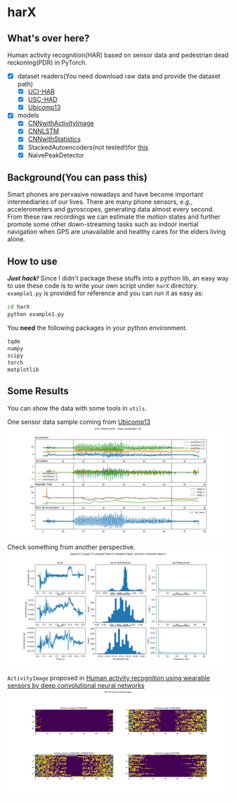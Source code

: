 # harX

## What's over here?
 Human activity recognition(HAR) based on sensor data and pedestrian dead reckoning(PDR) in PyTorch.

-[x] dataset readers(You need download raw data and provide the dataset path)
    -[x] [UCI-HAR](https://archive.ics.uci.edu/ml/datasets/human+activity+recognition+using+smartphones)
    -[x] [USC-HAD](http://sipi.usc.edu/had/)
    -[x] [Ubicomp13](https://www.repository.cam.ac.uk/handle/1810/266947)
-[x] models
    -[x] [CNNwithActivityImage](https://archive.ics.uci.edu/ml/datasets/human+activity+recognition+using+smartphones)
    -[x] [CNNLSTM](https://www.mdpi.com/1424-8220/16/1/115)
    -[x] [CNNwithStatistics](https://archive.ics.uci.edu/ml/datasets/human+activity+recognition+using+smartphones)        
    -[x] StackedAutoencoders(not tested!)for [this](https://ieeexplore.ieee.org/abstract/document/8488496)
    -[x] NaivePeakDetector

 ## Background(You can pass this)
 Smart phones are pervasive nowadays and have become important intermediaries of our lives.
 There are many phone sensors, *e.g.*, accelerometers and gyroscopes, generating data almost every second.
 From these raw recordings we can estimate the motion states and further promote some other down-streaming
 tasks such as indoor inertial navigation when GPS are unavailable and healthy cares for the elders living alone.
 
 ## How to use 
 ***Just hack!*** Since I didn't package these stuffs into a python lib, an easy way to use
 these code is to write your own script under `harX` directory. `example1.py` is provided for
 reference and you can run it as easy as:
 ```bash
 cd harX
python example1.py
 ```
You **need** the following packages in your python environment.
```
tqdm             
numpy            
scipy           
torch             
matplotlib
```
 ## Some Results
 You can show the data with some tools in `utils`. 
 
 One sensor data sample coming from [Ubicomp13](https://www.repository.cam.ac.uk/handle/1810/266947)
 ![raw sensor data](./imgs/ubicomp13_sensor_data.png)
 Check something from another perspective.
 ![](./imgs/ubicomp13_sensor_data_spectrum.png)
 
 `ActivityImage` proposed in [Human activity recognition using wearable sensors by deep convolutional neural networks](https://archive.ics.uci.edu/ml/datasets/human+activity+recognition+using+smartphones)
  ![](./imgs/4ActivityImages.png)